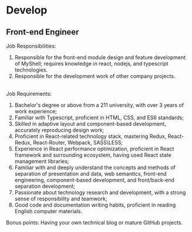 # Develop

## Front-end Engineer

Job Responsibilities:&#x20;

1. Responsible for the front-end module design and feature development of MyShell; requires knowledge in react, nodejs, and typescript technologies.
2. Responsible for the development work of other company projects.

\
Job Requirements:

1. Bachelor's degree or above from a 211 university, with over 3 years of work experience; &#x20;
2. Familiar with Typescript, proficient in HTML, CSS, and ES6 standards;
3. Skilled in adaptive layout and component-based development, accurately reproducing design work;
4. Proficient in React-related technology stack, mastering Redux, React-Redux, React-Router, Webpack, SASS\LESS; &#x20;
5. Experience in React performance optimization, proficient in React framework and surrounding ecosystem, having used React state management libraries;
6. Familiar with and deeply understand the concepts and methods of separation of presentation and data, web semantics, front-end engineering, component-based development, and front/back-end separation development;
7. Passionate about technology research and development, with a strong sense of responsibility and teamwork;
8. Good code and documentation writing habits, proficient in reading English computer materials.

Bonus points: Having your own technical blog or mature GitHub projects.